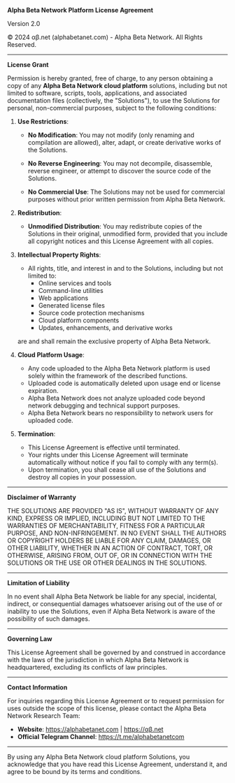 **Alpha Beta Network Platform License Agreement**

Version 2.0

© 2024 αβ.net (alphabetanet.com) - Alpha Beta Network. All Rights Reserved.

------------------------------------------------------------------------

**License Grant**

Permission is hereby granted, free of charge, to any person obtaining a copy of any **Alpha Beta Network cloud platform** solutions, including but not limited to software, scripts, tools, applications, and associated documentation files (collectively, the "Solutions"), to use the Solutions for personal, non-commercial purposes, subject to the following conditions:

1. **Use Restrictions**:

   - **No Modification**: You may not modify (only renaming and compilation are allowed), alter, adapt, or create derivative works of the Solutions.

   - **No Reverse Engineering**: You may not decompile, disassemble, reverse engineer, or attempt to discover the source code of the Solutions.

   - **No Commercial Use**: The Solutions may not be used for commercial purposes without prior written permission from Alpha Beta Network.

2. **Redistribution**:

   - **Unmodified Distribution**: You may redistribute copies of the Solutions in their original, unmodified form, provided that you include all copyright notices and this License Agreement with all copies.

3. **Intellectual Property Rights**:

   - All rights, title, and interest in and to the Solutions, including but not limited to:
     - Online services and tools
     - Command-line utilities
     - Web applications
     - Generated license files
     - Source code protection mechanisms
     - Cloud platform components
     - Updates, enhancements, and derivative works
   
   are and shall remain the exclusive property of Alpha Beta Network.

4. **Cloud Platform Usage**:

   - Any code uploaded to the Alpha Beta Network platform is used solely within the framework of the described functions.
   - Uploaded code is automatically deleted upon usage end or license expiration.
   - Alpha Beta Network does not analyze uploaded code beyond network debugging and technical support purposes.
   - Alpha Beta Network bears no responsibility to network users for uploaded code.

5. **Termination**:

   - This License Agreement is effective until terminated.
   - Your rights under this License Agreement will terminate automatically without notice if you fail to comply with any term(s).
   - Upon termination, you shall cease all use of the Solutions and destroy all copies in your possession.

------------------------------------------------------------------------

**Disclaimer of Warranty**

THE SOLUTIONS ARE PROVIDED "AS IS", WITHOUT WARRANTY OF ANY KIND, EXPRESS OR IMPLIED, INCLUDING BUT NOT LIMITED TO THE WARRANTIES OF MERCHANTABILITY, FITNESS FOR A PARTICULAR PURPOSE, AND NON-INFRINGEMENT. IN NO EVENT SHALL THE AUTHORS OR COPYRIGHT HOLDERS BE LIABLE FOR ANY CLAIM, DAMAGES, OR OTHER LIABILITY, WHETHER IN AN ACTION OF CONTRACT, TORT, OR OTHERWISE, ARISING FROM, OUT OF, OR IN CONNECTION WITH THE SOLUTIONS OR THE USE OR OTHER DEALINGS IN THE SOLUTIONS.

------------------------------------------------------------------------

**Limitation of Liability**

In no event shall Alpha Beta Network be liable for any special, incidental, indirect, or consequential damages whatsoever arising out of the use of or inability to use the Solutions, even if Alpha Beta Network is aware of the possibility of such damages.

------------------------------------------------------------------------

**Governing Law**

This License Agreement shall be governed by and construed in accordance with the laws of the jurisdiction in which Alpha Beta Network is headquartered, excluding its conflicts of law principles.

------------------------------------------------------------------------

**Contact Information**

For inquiries regarding this License Agreement or to request permission for uses outside the scope of this license, please contact the Alpha Beta Network Research Team:

- **Website**: https://alphabetanet.com | https://αβ.net
- **Official Telegram Channel**: https://t.me/alphabetanetcom

------------------------------------------------------------------------

By using any Alpha Beta Network cloud platform Solutions, you acknowledge that you have read this License Agreement, understand it, and agree to be bound by its terms and conditions.

